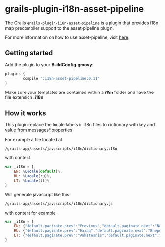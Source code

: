 grails-plugin-i18n-asset-pipeline
=================================

The Grails `grails-plugin-i18n-asset-pipeline` is a plugin that provides i18n map precompiler support to the asset-pipeline plugin.

For more information on how to use asset-pipeline, visit [here](http://www.github.com/bertramdev/asset-pipeline).

## Getting started
Add the plugin to your **BuildConfig.groovy**:
```groovy
plugins {
		compile ":i18n-asset-pipeline:0.11"
}
```
Make sure your templates are contained within a **i18n** folder and have the file extension **.i18n** 

## How it works

This plugin replace the locale labels in i18n files to dictionary with key and value from messages*.properties

For example a file located at

```
/grails-app/assets/javascripts/i18n/dictionary.i18n
```
with content 

```javascript
var _i18n = {
    EN: %Locale(default)%,
    RU: %Locale(ru)%,
    LT: %Locale(lt)%
}
```

Will generate javascript like this:
```
/grails-app/assets/javascripts/i18n/dictionary.js
```
with content for example
```javascript
var _i18n = { 
    EN: {"default.paginate.prev":"Previous","default.paginate.next":"Next"},
    RU: {"default.paginate.prev":"Назад","default.paginate.next":"Вперёд"},
    LT: {"default.paginate.prev":"Ankstesnis","default.paginate.next":"Kitas"}
}
```
